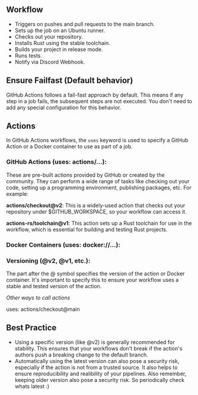 ## Workflow

- Triggers on pushes and pull requests to the main branch.
- Sets up the job on an Ubuntu runner.
- Checks out your repository.
- Installs Rust using the stable toolchain.
- Builds your project in release mode.
- Runs tests.
- Notify via Discord Webhook.

## Ensure Failfast (Default behavior)

GitHub Actions follows a fail-fast approach by default. This means if any step in a job fails, the subsequent steps are not executed. You don't need to add any special configuration for this behavior.

## Actions

In GitHub Actions workflows, the ```uses``` keyword is used to specify a GitHub Action or a Docker container to use as part of a job. 

### GitHub Actions (uses: actions/...):

These are pre-built actions provided by GitHub or created by the community. They can perform a wide range of tasks like checking out your code, setting up a programming environment, publishing packages, etc. For example:

**actions/checkout@v2**: This is a widely-used action that checks out your repository under $GITHUB_WORKSPACE, so your workflow can access it.

**actions-rs/toolchain@v1**: This action sets up a Rust toolchain for use in the workflow, which is essential for building and testing Rust projects.

### Docker Containers (uses: docker://...):

### Versioning (@v2, @v1, etc.): 

The part after the @ symbol specifies the version of the action or Docker container. It's important to specify this to ensure your workflow uses a stable and tested version of the action. 

*Other ways to call actions*

uses: actions/checkout@main

## Best Practice

- Using a specific version (like @v2) is generally recommended for stability. This ensures that your workflows don't break if the action's authors push a breaking change to the default branch.
- Automatically using the latest version can also pose a security risk, especially if the action is not from a trusted source. It also helps to ensure reproducibility and realibility of your pipelines. Also remember, keeping older version also pose a security risk. So periodically check whats latest :)

